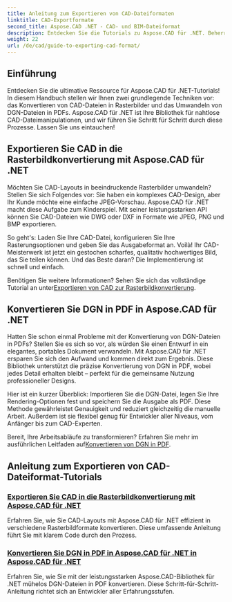 ```yaml
---
title: Anleitung zum Exportieren von CAD-Dateiformaten
linktitle: CAD-Exportformate
second_title: Aspose.CAD .NET - CAD- und BIM-Dateiformat
description: Entdecken Sie die Tutorials zu Aspose.CAD für .NET. Beherrschen Sie mühelos das Exportieren von CAD-Dateien, das Konvertieren von CAD in Rasterbilder und die Umwandlung von DGN in PDF.
weight: 22
url: /de/cad/guide-to-exporting-cad-format/
---
```

## Einführung

Entdecken Sie die ultimative Ressource für Aspose.CAD für .NET-Tutorials! In diesem Handbuch stellen wir Ihnen zwei grundlegende Techniken vor: das Konvertieren von CAD-Dateien in Rasterbilder und das Umwandeln von DGN-Dateien in PDFs. Aspose.CAD für .NET ist Ihre Bibliothek für nahtlose CAD-Dateimanipulationen, und wir führen Sie Schritt für Schritt durch diese Prozesse. Lassen Sie uns eintauchen!

## Exportieren Sie CAD in die Rasterbildkonvertierung mit Aspose.CAD für .NET  
Möchten Sie CAD-Layouts in beeindruckende Rasterbilder umwandeln? Stellen Sie sich Folgendes vor: Sie haben ein komplexes CAD-Design, aber Ihr Kunde möchte eine einfache JPEG-Vorschau. Aspose.CAD für .NET macht diese Aufgabe zum Kinderspiel. Mit seiner leistungsstarken API können Sie CAD-Dateien wie DWG oder DXF in Formate wie JPEG, PNG und BMP exportieren.  

So geht's: Laden Sie Ihre CAD-Datei, konfigurieren Sie Ihre Rasterungsoptionen und geben Sie das Ausgabeformat an. Voilà! Ihr CAD-Meisterwerk ist jetzt ein gestochen scharfes, qualitativ hochwertiges Bild, das Sie teilen können. Und das Beste daran? Die Implementierung ist schnell und einfach.  

 Benötigen Sie weitere Informationen? Sehen Sie sich das vollständige Tutorial an unter[Exportieren von CAD zur Rasterbildkonvertierung](./export-cad-to-raster-image-conversion/).  

## Konvertieren Sie DGN in PDF in Aspose.CAD für .NET  
Hatten Sie schon einmal Probleme mit der Konvertierung von DGN-Dateien in PDFs? Stellen Sie es sich so vor, als würden Sie einen Entwurf in ein elegantes, portables Dokument verwandeln. Mit Aspose.CAD für .NET ersparen Sie sich den Aufwand und kommen direkt zum Ergebnis. Diese Bibliothek unterstützt die präzise Konvertierung von DGN in PDF, wobei jedes Detail erhalten bleibt – perfekt für die gemeinsame Nutzung professioneller Designs.  

Hier ist ein kurzer Überblick: Importieren Sie die DGN-Datei, legen Sie Ihre Rendering-Optionen fest und speichern Sie die Ausgabe als PDF. Diese Methode gewährleistet Genauigkeit und reduziert gleichzeitig die manuelle Arbeit. Außerdem ist sie flexibel genug für Entwickler aller Niveaus, vom Anfänger bis zum CAD-Experten.  

Bereit, Ihre Arbeitsabläufe zu transformieren? Erfahren Sie mehr im ausführlichen Leitfaden auf[Konvertieren von DGN in PDF](./convert-dgn-to-pdf/).  

## Anleitung zum Exportieren von CAD-Dateiformat-Tutorials
### [Exportieren Sie CAD in die Rasterbildkonvertierung mit Aspose.CAD für .NET](./export-cad-to-raster-image-conversion/)
Erfahren Sie, wie Sie CAD-Layouts mit Aspose.CAD für .NET effizient in verschiedene Rasterbildformate konvertieren. Diese umfassende Anleitung führt Sie mit klarem Code durch den Prozess.
### [Konvertieren Sie DGN in PDF in Aspose.CAD für .NET in Aspose.CAD für .NET](./convert-dgn-to-pdf/)
Erfahren Sie, wie Sie mit der leistungsstarken Aspose.CAD-Bibliothek für .NET mühelos DGN-Dateien in PDF konvertieren. Diese Schritt-für-Schritt-Anleitung richtet sich an Entwickler aller Erfahrungsstufen.